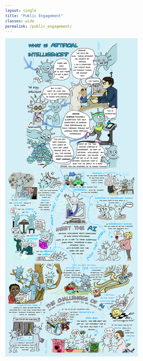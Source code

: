 ```yaml
---
layout: single
title: "Public Engagement"
classes: wide
permalink: /public_engagement/
---
```



![My helpful screenshot](/assets/images/engagement/WhatisAI_small.png)
